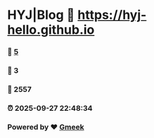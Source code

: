 # HYJ|Blog :link: https://hyj-hello.github.io 
### :page_facing_up: [5](https://hyj-hello.github.io/tag.html) 
### :speech_balloon: 3 
### :hibiscus: 2557 
### :alarm_clock: 2025-09-27 22:48:34 
### Powered by :heart: [Gmeek](https://github.com/Meekdai/Gmeek)
